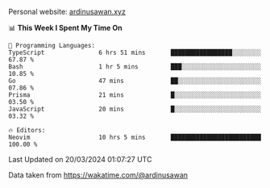 Personal website: [ardinusawan.xyz](https://ardinusawan.xyz)

<!--START_SECTION:waka-->
📊 **This Week I Spent My Time On** 

```text
💬 Programming Languages: 
TypeScript               6 hrs 51 mins       █████████████████░░░░░░░░   67.87 % 
Bash                     1 hr 5 mins         ███░░░░░░░░░░░░░░░░░░░░░░   10.85 % 
Go                       47 mins             ██░░░░░░░░░░░░░░░░░░░░░░░   07.86 % 
Prisma                   21 mins             █░░░░░░░░░░░░░░░░░░░░░░░░   03.50 % 
JavaScript               20 mins             █░░░░░░░░░░░░░░░░░░░░░░░░   03.32 % 

🔥 Editors: 
Neovim                   10 hrs 5 mins       █████████████████████████   100.00 % 
```


 Last Updated on 20/03/2024 01:07:27 UTC
<!--END_SECTION:waka-->
Data taken from https://wakatime.com/@ardinusawan
